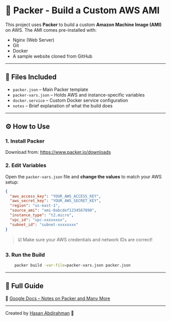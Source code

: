 # 🚀 Packer - Build a Custom AWS AMI

This project uses **Packer** to build a custom **Amazon Machine Image (AMI)** on AWS. The AMI comes pre-installed with:

- Nginx (Web Server)
- Git
- Docker
- A sample website cloned from GitHub

---

## 📁 Files Included

- `packer.json` – Main Packer template  
- `packer-vars.json` – Holds AWS and instance-specific variables  
- `docker.service` – Custom Docker service configuration  
- `notes` – Brief explanation of what the build does

---

## ⚙️ How to Use

### 1. Install Packer
Download from: https://www.packer.io/downloads

### 2. Edit Variables  
Open the `packer-vars.json` file and **change the values** to match your AWS setup:

```json
{
  "aws_access_key": "YOUR_AWS_ACCESS_KEY",
  "aws_secret_key": "YOUR_AWS_SECRET_KEY",
  "region": "us-east-1",
  "source_ami": "ami-0abcdef1234567890",
  "instance_type": "t2.micro",
  "vpc_id": "vpc-xxxxxxxx",
  "subnet_id": "subnet-xxxxxxxx"
}
```

> ☑️ Make sure your AWS credentials and network IDs are correct!

### 3. Run the Build

```bash
    packer build -var-file=packer-vars.json packer.json
```

---

## 📄 Full Guide  
📘 [Google Docs – Notes on Packer and Many More](https://docs.google.com/document/d/1tH0UEhxeHBoIH6Pe49vY-rSj6mcFfh_pw2Dyd4cqEXY/edit?usp=sharing)

---

Created by [Hasan Abdirahman](https://github.com/HasanAbdirahman) 🚀
